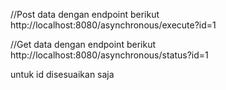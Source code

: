 //Post data dengan endpoint berikut
http://localhost:8080/asynchronous/execute?id=1

//Get data dengan endpoint berikut
http://localhost:8080/asynchronous/status?id=1

untuk id disesuaikan saja
